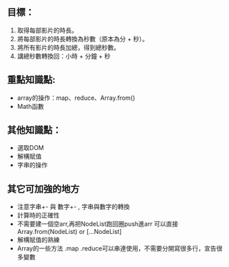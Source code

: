 
## 目標：
1. 取得每部影片的時長。
2. 將每部影片的時長轉換為秒數（原本為分 + 秒）。
3. 將所有影片的時長加總，得到總秒數。
4. 講總秒數轉換回：小時 + 分鐘 + 秒

## 重點知識點: 
- array的操作：map、reduce、Array.from()
- Math函數

## 其他知識點：
- 選取DOM
- 解構賦值
- 字串的操作


## 其它可加強的地方
- 注意字串+- 與 數字+- , 字串與數字的轉換
- 計算時的正確性
- 不需要建一個空arr,再把NodeList跑回圈push進arr 可以直接 Array.from(NodeList) or [...NodeList]
- 解構賦值的熟練
- Array的一些方法 .map .reduce可以串連使用，不需要分開寫很多行，宣告很多變數
<br />  
